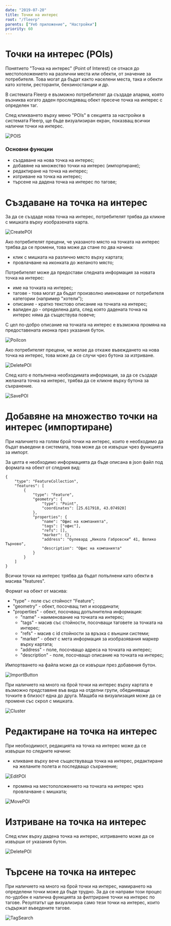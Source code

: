 ```yaml
---
date: "2019-07-20"
title: Точки на интерес
root: "/fleerp"
parents: ["Уеб приложение", "Настройки"]
priority: 60
---
```


# Точки на интерес (POIs)

Понятието "Точка на интерес" (Point of Interest) се отнася до местоположението на различни места или обекти, от значение за потребителя. Това могат да бъдат както населени места, така и обекти като хотели, ресторанти, бензиностанции и др.

В системата Fleerp е възможно потребителят да създаде аларма, която възниква когато даден проследяващ обект пресече точка на интерес с определен таг.

След кликването върху меню "POIs" в секцията за настройки в системата Fleerp, ще бъде визуализиран екран, показващ всички налични точки на
интерес.

![POIS](./images/pois-bg.png)

### Основни функции

- създаване на нова точка на интерес;
- добавяне на множество точки на интерес (импортиране);
- редактиране на точка на интерес;
- изтриване на точка на интерес;
- търсене на дадена точка на интерес по тагове;

# Създаване на точка на интерес

За да се създаде нова точка на интерес, потребителят трябва да кликне с мишката върху изобразената карта.

![CreatePOI](./images/create-poi-bg.png)

Ако потребителят прецени, че указаното място на точката на интерес трябва да се промени, това може да стане по два начина:
- клик с мишката на различно място върху картата;
- провлачване на иконката до желаното място;

Потребителят може да предостави следната информация за новата точка на интерес: 
- име на точката на интерес;
- тагове - това могат да бъдат произволно именовани от потребителя категории (например "хотели");
- описание - кратко текстово описание на точката на интерес;
- валиден до - определена дата, след която дадената точка на интерес няма да съществува повече;

С цел по-добро описание на точката на интерес е възможна промяна на предоставената иконка през указания бутон.

![PoiIcon](./images/poi-icon-bg.png)

Ако потребителят прецени, че желае да откаже въвеждането на нова точка на интерес, това може да се случи чрез бутона за изтриване.

![DeletePOI](./images/poi-delete-bg.png)

След като е попълнена необходимата информация, за да се създаде желаната точка на интерес, трябва да се кликне върху бутона за съхранение.

![SavePOI](./images/save-poi-bg.png)

# Добавяне на множество точки на интерес (импортиране)

При наличието на голям брой точки на интерес, които е необходимо да бъдат въведени в системата, това може да се извърши
чрез функцията за импорт.

За целта е необходимо информацията да бъде описана в json файл под формата на обект от следния вид:

```
{
    "type": "FeatureCollection",
    "features": [
        {
            "type": "Feature",
            "geometry": {
                "type": "Point",
                "coordinates": [25.617918, 43.074920]
            },
            "properties": {
                "name": "Офис на компанията",
                "tags": ["офис"],
                "refs": [],
                "marker": {},
                "address": "булевард „Никола Габровски“ 41, Велико Търново",
                "description": "Офис на компанията"
            }
        }
    ]
}
```

Всички точки на интерес трябва да бъдат попълнени като обекти в масива "features".

Формат на обект от масива: 
- "type" - поле със стойност "Feature";
- "geometry" - обект, посочващ тип и координати;
- "properties" - обект, посочващ допълнителна информация: 
  - "name" - наименование на точката на интерес;
  - "tags" - масив със стойности, посочващи таговете за точката на интерес;
  - "refs" -  масив с id стойности за връзка с външни системи;
  - "marker" - обект с мета информация за изобразявания маркер върху картата;
  - "address" - поле, посочващо адреса на точката на интерес;
  - "description" - поле, посочващо описание на точката на интерес;
  
Импортването на файла може да се извърши през добавения бутон.

![ImportButton](./images/import-button-bg.png)

При наличието на много на брой точки на интерес върху картата е възможно представяне във вида на отделни групи,
обединяващи точките в близост една до друга. Мащаба на визуализация може да се променя със скрол с мишката.

![Cluster](./images/poi-clustering-bg.png)

# Редактиране на точка на интерес

При необходимост, редакцията на точка на интерес може да се извърши по следните начини:
- кликване върху вече съществуваща точка на интерес, редактиране на желаните полета и последващо съхранение;

![EditPOI](./images/edit-poi-bg.png)

- промяна на местоположението на точката на интерес чрез провлачване с мишката;

![MovePOI](./images/move-poi-bg.gif)

# Изтриване на точка на интерес

След клик върху дадена точка на интерес, изтриването може да се извърши от указания бутон.

![DeletePOI](./images/delete-poi-bg.png)

# Търсене на точка на интерес

При наличието на много на брой точки на интерес, намирането на определени точки може да бъде трудно.
За да се направи този процес по-удобен е налична функцията за филтриране точки на интерес по тагове.
Резултатът ще визуализира само тези точки на интерес, които съдържат въведените тагове.

![TagSearch](./images/tag-search-bg.png)
